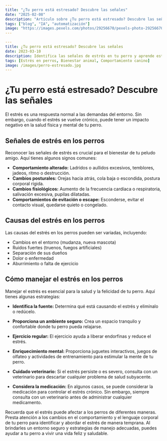 ```yaml
---
title: "¿Tu perro está estresado? Descubre las señales"
date: "2025-02-08"
description: "Artículo sobre ¿Tu perro está estresado? Descubre las señales"
tags: ["blog", "IA", "automatización"]
image: "https://images.pexels.com/photos/29256670/pexels-photo-29256670.jpeg?auto=compress&cs=tinysrgb&h=350"
---
```


```yaml
---
title: ¿Tu perro está estresado? Descubre las señales
date: 2023-03-10
description: Identifica las señales de estrés en tu perro y aprende estrategias para manejarlas y promover su bienestar.
tags: [Estrés en perros, Bienestar animal, Comportamiento canino]
image: /images/perro-estresado.jpg
---
```

# ¿Tu perro está estresado? Descubre las señales

El estrés es una respuesta normal a las demandas del entorno. Sin embargo, cuando el estrés se vuelve crónico, puede tener un impacto negativo en la salud física y mental de tu perro.

## Señales de estrés en los perros

Reconocer las señales de estrés es crucial para el bienestar de tu peludo amigo. Aquí tienes algunos signos comunes:

* **Comportamiento alterado:** Ladridos o aullidos excesivos, temblores, jadeos, ritmo o destrucción.
* **Cambios posturales:** Orejas hacia atrás, cola baja o escondida, postura corporal rígida.
* **Cambios fisiológicos:** Aumento de la frecuencia cardíaca o respiratoria, salivación excesiva, pupilas dilatadas.
* **Comportamientos de evitación o escape:** Esconderse, evitar el contacto visual, quedarse quieto o congelado.

## Causas del estrés en los perros

Las causas del estrés en los perros pueden ser variadas, incluyendo:

* Cambios en el entorno (mudanza, nueva mascota)
* Ruidos fuertes (truenos, fuegos artificiales)
* Separación de sus dueños
* Dolor o enfermedad
* Aburrimiento o falta de ejercicio

## Cómo manejar el estrés en los perros

Manejar el estrés es esencial para la salud y la felicidad de tu perro. Aquí tienes algunas estrategias:

* **Identifica la fuente:** Determina qué está causando el estrés y elimínalo o redúcelo.
* **Proporciona un ambiente seguro:** Crea un espacio tranquilo y confortable donde tu perro pueda relajarse.
* **Ejercicio regular:** El ejercicio ayuda a liberar endorfinas y reduce el estrés.
* **Enriquecimiento mental:** Proporciona juguetes interactivos, juegos de olfateo y actividades de entrenamiento para estimular la mente de tu perro.
* **Cuidado veterinario:** Si el estrés persiste o es severo, consulta con un veterinario para descartar cualquier problema de salud subyacente.

* **Considera la medicación:** En algunos casos, se puede considerar la medicación para controlar el estrés crónico. Sin embargo, siempre consulta con un veterinario antes de administrar cualquier medicamento.

Recuerda que el estrés puede afectar a los perros de diferentes maneras. Presta atención a los cambios en el comportamiento y el lenguaje corporal de tu perro para identificar y abordar el estrés de manera temprana. Al brindarles un entorno seguro y estrategias de manejo adecuadas, puedes ayudar a tu perro a vivir una vida feliz y saludable.